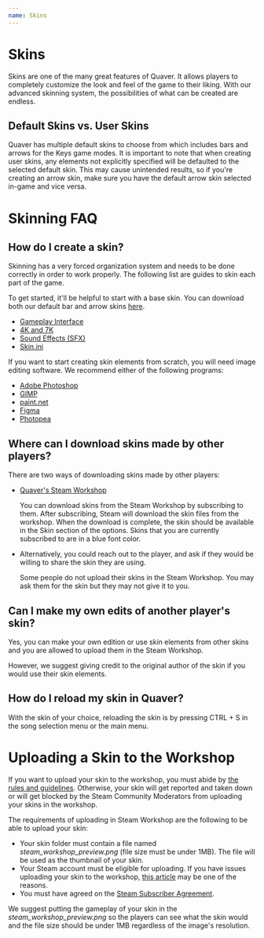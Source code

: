 ```yaml
---
name: Skins
---
```


# Skins

Skins are one of the many great features of Quaver. It allows players to completely customize the look and feel of the game to their liking. With our advanced skinning system, the possibilities of what can be created are endless.

## Default Skins vs. User Skins

Quaver has multiple default skins to choose from which includes bars and arrows for the Keys game modes. It is important to note that when creating user skins, any elements not explicitly specified will be defaulted to the selected default skin. This may cause unintended results, so if you're creating an arrow skin, make sure you have the default arrow skin selected in-game and vice versa.

# Skinning FAQ

## How do I create a skin?

Skinning has a very forced organization system and needs to be done correctly in order to work properly. The following list are guides to skin each part of the game.

To get started, it'll be helpful to start with a base skin. You can download both our default bar and arrow skins [here](https://steamcommunity.com/id/janko5/myworkshopfiles/?appid=980610).

* [Gameplay Interface](/docs/Skins/Interface)
* [4K and 7K](/docs/Skins/Keys)
* [Sound Effects (SFX)](/docs/Skins/SFX)
* [Skin.ini](/docs/Skins/Skin.ini)

If you want to start creating skin elements from scratch, you will need image editing software. We recommend either of the following programs:

   - [Adobe Photoshop](https://www.adobe.com/products/photoshop.html?promoid=PC1PQQ5T&mv=other)
   - [GIMP](https://www.gimp.org)
   - [paint.net](https://www.getpaint.net/index.html)
   - [Figma](https://www.figma.com/login)
   - [Photopea](https://www.photopea.com)


## Where can I download skins made by other players?

There are two ways of downloading skins made by other players:

* [Quaver's Steam Workshop](https://steamcommunity.com/app/980610/workshop/)
  
  You can download skins from the Steam Workshop by subscribing to them. After subscribing, Steam will download the skin files from the workshop. When the download is complete, the skin should be available in the Skin section of the options. Skins that you are currently subscribed to are in a blue font color.

* Alternatively, you could reach out to the player, and ask if they would be willing to share the skin they are using.
  
  Some people do not upload their skins in the Steam Workshop. You may ask them for the skin but they may not give it to you.

## Can I make my own edits of another player's skin?
Yes, you can make your own edition or use skin elements from other skins and you are allowed to upload them in the Steam Workshop.

However, we suggest giving credit to the original author of the skin if you would use their skin elements.


## How do I reload my skin in Quaver?
With the skin of your choice, reloading the skin is by pressing CTRL + S in the song selection menu or the main menu.


# Uploading a Skin to the Workshop

If you want to upload your skin to the workshop, you must abide by [the rules and guidelines](https://support.steampowered.com/kb_article.php?ref=4045-USHJ-3810). Otherwise, your skin will get reported and taken down or will get blocked by the Steam Community Moderators from uploading your skins in the workshop.

The requirements of uploading in Steam Workshop are the following to be able to upload your skin:

- Your skin folder must contain a file named *steam_workshop_preview.png* (file size must be under 1MB). The file will be used as the thumbnail of your skin.
- Your Steam account must be eligible for uploading. If you have issues uploading your skin to the workshop, [this article](https://support.steampowered.com/kb_article.php?ref=3330-iagk-7663) may be one of the reasons.
- You must have agreed on the [Steam Subscriber Agreement](https://store.steampowered.com/subscriber_agreement/).

We suggest putting the gameplay of your skin in the *steam_workshop_preview.png* so the players can see what the skin would and the file size should be under 1MB regardless of the image's resolution.

